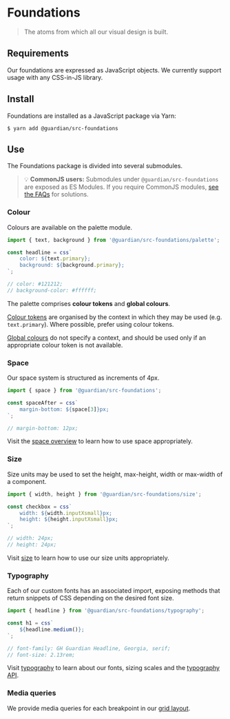 # Foundations

> The atoms from which all our visual design is built.

## Requirements

Our foundations are expressed as JavaScript objects. We currently support usage with any CSS-in-JS library.

## Install

Foundations are installed as a JavaScript package via Yarn:

```shell
$ yarn add @guardian/src-foundations
```

## Use

The Foundations package is divided into several submodules.

> 💡 **CommonJS users:** Submodules under `@guardian/src-foundations` are exposed as ES Modules. If you require CommonJS modules, [see the FAQs](09-faqs.md) for solutions.

### Colour

Colours are available on the palette module.

```js
import { text, background } from '@guardian/src-foundations/palette';

const headline = css`
    color: ${text.primary};
    background: ${background.primary};
`;

// color: #121212;
// background-color: #ffffff;
```

The palette comprises **colour tokens** and **global colours**.

[Colour tokens](https://theguardian.design/2a1e5182b/p/1377a6-tokens/b/293ddb) are organised by the context in which they may be used (e.g. `text.primary`). Where possible, prefer using colour tokens.

[Global colours](https://theguardian.design/2a1e5182b/p/492a30-light-palette) do not specify a context, and should be used only if an appropriate colour token is not available.

### Space

Our space system is structured as increments of 4px.

```js
import { space } from '@guardian/src-foundations';

const spaceAfter = css`
    margin-bottom: ${space[3]}px;
`;

// margin-bottom: 12px;
```

Visit the [space overview](https://theguardian.design/2a1e5182b/p/449bd5) to learn how to use space appropriately.

### Size

Size units may be used to set the height, max-height, width or max-width of a component.

```js
import { width, height } from '@guardian/src-foundations/size';

const checkbox = css`
    width: ${width.inputXsmall}px;
    height: ${height.inputXsmall}px;
`;

// width: 24px;
// height: 24px;
```

Visit [size](https://www.theguardian.design/2a1e5182b/p/38d9a9-overview) to learn how to use our size units appropriately.

### Typography

Each of our custom fonts has an associated import, exposing methods that return snippets of CSS depending on the desired font size.

```js
import { headline } from '@guardian/src-foundations/typography';

const h1 = css`
    ${headline.medium()};
`;

// font-family: GH Guardian Headline, Georgia, serif;
// font-size: 2.13rem;
```

Visit [typography](https://theguardian.design/2a1e5182b/p/930d69/b/78d0d9) to learn about our fonts, sizing scales and the [typography API](https://theguardian.design/2a1e5182b/p/930d69/b/06df96).

### Media queries

We provide media queries for each breakpoint in our [grid layout](https://theguardian.design/2a1e5182b/p/41be19-layout).
